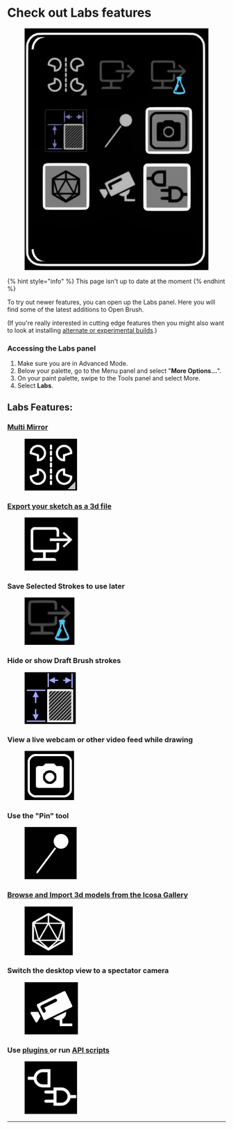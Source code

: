 # Check out Labs features

<figure><img src="../.gitbook/assets/image (1).png" alt=""><figcaption></figcaption></figure>

{% hint style="info" %}
This page isn't up to date at the moment
{% endhint %}

To try out newer features, you can open up the Labs panel. Here you will find some of the latest additions to Open Brush.

(If you're really interested in cutting edge features then you might also want to look at installing [alternate or experimental builds](../alternate-and-experimental-builds/).)

### **Accessing the Labs panel**

1. Make sure you are in Advanced Mode.
2. Below your palette, go to the Menu panel and select "**More Options...**".
3. On your paint palette, swipe to the Tools panel and select More.
4. Select **Labs**.

## Labs Features:

### [**Multi Mirror**](multimirror.md)

<div align="left"><figure><img src="../.gitbook/assets/image (14).png" alt=""><figcaption></figcaption></figure></div>

### [Export your sketch as a 3d file](exporting-open-brush-sketches-to-other-apps/)

<div align="left"><figure><img src="../.gitbook/assets/image (13).png" alt=""><figcaption></figcaption></figure></div>

### Save Selected Strokes to use later

<div align="left"><figure><img src="../.gitbook/assets/image (3).png" alt=""><figcaption></figcaption></figure></div>

### Hide or show Draft Brush strokes

<div align="left"><figure><img src="../.gitbook/assets/image (11).png" alt=""><figcaption></figcaption></figure></div>

### View a live webcam or other video feed while drawing

<div align="left"><figure><img src="../.gitbook/assets/image (6).png" alt=""><figcaption></figcaption></figure></div>

### Use the "Pin" tool

<div align="left"><figure><img src="../.gitbook/assets/image (12).png" alt=""><figcaption></figcaption></figure></div>

### [Browse and Import 3d models from the Icosa Gallery](../alternate-and-experimental-builds/old-or-completed-feature-builds/icosa-gallery-support.md)

<div align="left"><figure><img src="../.gitbook/assets/image (7).png" alt=""><figcaption></figcaption></figure></div>

### Switch the desktop view to a spectator camera

<div align="left"><figure><img src="../.gitbook/assets/image (10).png" alt=""><figcaption></figcaption></figure></div>

### Use [plugins ](using-plugins/)or run [API scripts](open-brush-api/)

<div align="left"><figure><img src="../.gitbook/assets/image (8).png" alt=""><figcaption></figcaption></figure></div>

***
